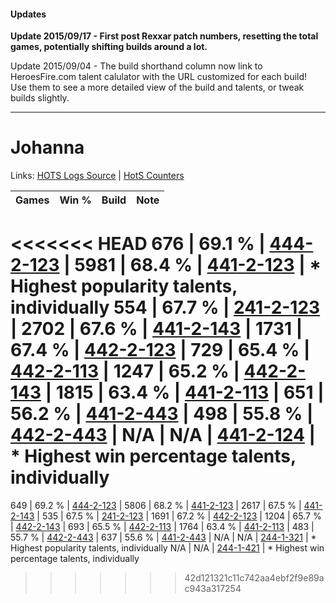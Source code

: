 #### Updates
**Update 2015/09/17 - First post Rexxar patch numbers, resetting the total games, potentially shifting builds around a lot.**

Update 2015/09/04 - The build shorthand column now link to HeroesFire.com talent calulator with the URL customized for each build!  
Use them to see a more detailed view of the build and talents, or tweak builds slightly.

***

# Johanna

Links: [HOTS Logs Source](https://www.hotslogs.com/Sitewide/HeroDetails?Hero=Johanna) | [HotS Counters](http://hotscounters.com/#/hero/Johanna)

Games  | Win %  | Build     | Note
-----  | -----  | -----     | ----
<<<<<<< HEAD
676    | 69.1 % | [444-2-123](http://www.heroesfire.com/hots/talent-calculator/johanna#t5wB) | 
5981   | 68.4 % | [441-2-123](http://www.heroesfire.com/hots/talent-calculator/johanna#s-bR) | * Highest popularity talents, individually
554    | 67.7 % | [241-2-123](http://www.heroesfire.com/hots/talent-calculator/johanna#lMJR) | 
2702   | 67.6 % | [441-2-143](http://www.heroesfire.com/hots/talent-calculator/johanna#s-bl) | 
1731   | 67.4 % | [442-2-123](http://www.heroesfire.com/hots/talent-calculator/johanna#t11h) | 
729    | 65.4 % | [442-2-113](http://www.heroesfire.com/hots/talent-calculator/johanna#t11X) | 
1247   | 65.2 % | [442-2-143](http://www.heroesfire.com/hots/talent-calculator/johanna#t11_) | 
1815   | 63.4 % | [441-2-113](http://www.heroesfire.com/hots/talent-calculator/johanna#s-bH) | 
651    | 56.2 % | [441-2-443](http://www.heroesfire.com/hots/talent-calculator/johanna#s-gR) | 
498    | 55.8 % | [442-2-443](http://www.heroesfire.com/hots/talent-calculator/johanna#t16h) | 
N/A    | N/A    | [441-2-124](http://www.heroesfire.com/hots/talent-calculator/johanna#s-bS) | * Highest win percentage talents, individually
=======
649    | 69.2 % | [444-2-123](http://www.heroesfire.com/hots/talent-calculator/johanna#t5wB) | 
5806   | 68.2 % | [441-2-123](http://www.heroesfire.com/hots/talent-calculator/johanna#s-bR) | 
2617   | 67.5 % | [441-2-143](http://www.heroesfire.com/hots/talent-calculator/johanna#s-bl) | 
535    | 67.5 % | [241-2-123](http://www.heroesfire.com/hots/talent-calculator/johanna#lMJR) | 
1691   | 67.2 % | [442-2-123](http://www.heroesfire.com/hots/talent-calculator/johanna#t11h) | 
1204   | 65.7 % | [442-2-143](http://www.heroesfire.com/hots/talent-calculator/johanna#t11_) | 
693    | 65.5 % | [442-2-113](http://www.heroesfire.com/hots/talent-calculator/johanna#t11X) | 
1764   | 63.4 % | [441-2-113](http://www.heroesfire.com/hots/talent-calculator/johanna#s-bH) | 
483    | 55.7 % | [442-2-443](http://www.heroesfire.com/hots/talent-calculator/johanna#t16h) | 
637    | 55.6 % | [441-2-443](http://www.heroesfire.com/hots/talent-calculator/johanna#s-gR) | 
N/A    | N/A    | [244-1-321](http://www.heroesfire.com/hots/talent-calculator/johanna#lTRf) | * Highest popularity talents, individually
N/A    | N/A    | [244-1-421](http://www.heroesfire.com/hots/talent-calculator/johanna#lTTD) | * Highest win percentage talents, individually
>>>>>>> 42d121321c11c742aa4ebf2f9e89ac943a317254
